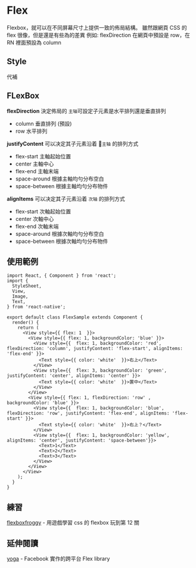 # Flex

Flexbox，就可以在不同屏幕尺寸上提供一致的佈局結構。
雖然跟網頁 CSS 的 flex 很像，但是還是有些為的差異
例如: flexDirection 在網頁中預設是 row，在 RN 裡面預設為 column

## Style
代補

## FLexBox

**flexDirection**
決定佈局的 `主轴`可設定子元素是水平排列還是垂直排列
- column 垂直排列 (預設)
- row 水平排列

**justifyContent**
可以决定其子元素沿着 `主轴` 的排列方式
- flex-start 主軸起始位置
- center 主軸中心
- flex-end 主軸末端
- space-around 根據主軸均勻分布空白
- space-between 根據主軸均勻分布物件


**alignItems**
可以决定其子元素沿着 `次轴` 的排列方式
- flex-start 次軸起始位置
- center 次軸中心
- flex-end 次軸末端
- space-around 根據次軸均勻分布空白
- space-between 根據次軸均勻分布物件

## 使用範例
```
import React, { Component } from 'react';
import {
  StyleSheet,
  View,
  Image,
  Text,
} from 'react-native';

export default class FlexSample extends Component {
  render() {
    return (
      <View style={{ flex: 1  }}>
        <View style={{ flex: 1, backgroundColor: 'blue' }}>
          <View style={{  flex: 1, backgroundColor: 'red', flexDirection: 'column', justifyContent: 'flex-start', alignItems: 'flex-end' }}>
            <Text style={{ color: 'white'  }}>右上</Text>
          </View>
          <View style={{  flex: 3, backgroundColor: 'green', justifyContent: 'center', alignItems: 'center' }}>
            <Text style={{ color: 'white'  }}>置中</Text>
          </View>
        </View>
        <View style={{ flex: 1, flexDirection: 'row' , backgroundColor: 'blue' }}>
          <View style={{  flex: 1, backgroundColor: 'blue', flexDirection: 'row', justifyContent: 'flex-end', alignItems: 'flex-start' }}>
            <Text style={{ color: 'white'  }}>右上？</Text>
          </View>
          <View style={{  flex: 1, backgroundColor: 'yellow', alignItems: 'center', justifyContent: 'space-between'}}>
            <Text>1</Text>
            <Text>2</Text>
            <Text>3</Text>
          </View>
        </View>
      </View>
    );
  }
}
```

## 練習
[flexboxfroggy](http://flexboxfroggy.com/) - 用遊戲學習 css 的 flexbox
玩到第 12 關

## 延伸閱讀
[yoga](https://github.com/facebook/yoga) - Facebook 實作的跨平台 Flex library
